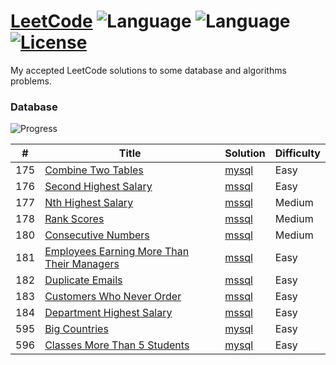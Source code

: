 # [LeetCode](https://leetcode.com/) ![Language](https://img.shields.io/badge/language-SQL-blue.svg)  ![Language](https://img.shields.io/badge/language-Python3-blue.svg) [![License](https://img.shields.io/badge/license-MIT-blue.svg)](LICENSE) 

My accepted LeetCode solutions to some database and algorithms problems.

### Database 

![Progress](https://img.shields.io/badge/progress-11%20%2F%2083-32CD32.svg)

| # | Title | Solution | Difficulty |
|---| ----- | -------- | ---------- |
|175|[Combine Two Tables](https://leetcode.com/problems/combine-two-tables)| [mysql](./database/p0175.sql)|Easy|
|176|[Second Highest Salary](https://leetcode.com/problems/second-highest-salary)| [mssql](./database/p0176.sql)|Easy|
|177|[Nth Highest Salary](https://leetcode.com/problems/nth-highest-salary)| [mssql](./database/p0177.sql)|Medium|
|178|[Rank Scores](https://leetcode.com/problems/rank-scores)| [mssql](./database/p0178.sql)|Medium|
|180|[Consecutive Numbers](https://leetcode.com/problems/consecutive-numbers)| [mssql](./database/p0180.sql)|Medium|
|181|[Employees Earning More Than Their Managers](https://leetcode.com/problems/employees-earning-more-than-their-managers)| [mssql](./database/p0181.sql)|Easy|
|182|[Duplicate Emails](https://leetcode.com/problems/duplicate-emails)| [mssql](./database/p0182.sql)|Easy|
|183|[Customers Who Never Order](https://leetcode.com/problems/customers-who-never-order)| [mssql](./database/p0183.sql)|Easy|
|184|[Department Highest Salary](https://leetcode.com/problems/department-highest-salary)| [mssql](./database/p0184.sql)|Easy|
|595|[Big Countries](https://leetcode.com/problems/big-countries)| [mysql](./database/p0595.sql)|Easy|
|596|[Classes More Than 5 Students](https://leetcode.com/problems/classes-more-than-5-students)| [mysql](./database/p0596.sql)|Easy|
